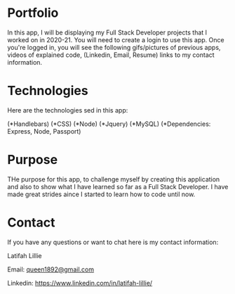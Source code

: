 # Portfolio

In this app, I will be displaying my Full Stack Developer projects that I worked on in 2020-21. You will need to create a login to use this app. Once you're logged in, you will see the following gifs/pictures of previous apps, videos of explained code, (Linkedin, Email, Resume) links to my contact information. 

# Technologies
Here are the technologies sed in this app:

(*Handlebars)
(*CSS)
(*Node)
(*Jquery)
(*MySQL)
(*Dependencies: Express, Node, Passport)

# Purpose
THe purpose for this app, to challenge myself by creating this application and also to show what I have learned so far as a Full Stack Developer. I have made great strides aince I started to learn how to code until now.

# Contact
If you have any questions or want to chat here is my contact information:

Latifah Lillie


Email: queen1892@gmail.com


Linkedin: https://www.linkedin.com/in/latifah-lillie/



